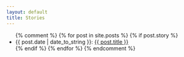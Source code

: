 ```yaml
---
layout: default
title: Stories
---
```


<ul class="posts">
  {% comment %}
  {% for post in site.posts %}
  {% if post.story %}
  <li><span>{{ post.date | date_to_string }}</span>: <a href="{{ post.url }}" title="{{ post.title }}">{{ post.title }}</a></li>
  {% endif %}
  {% endfor %}
  {% endcomment %}
</ul>
